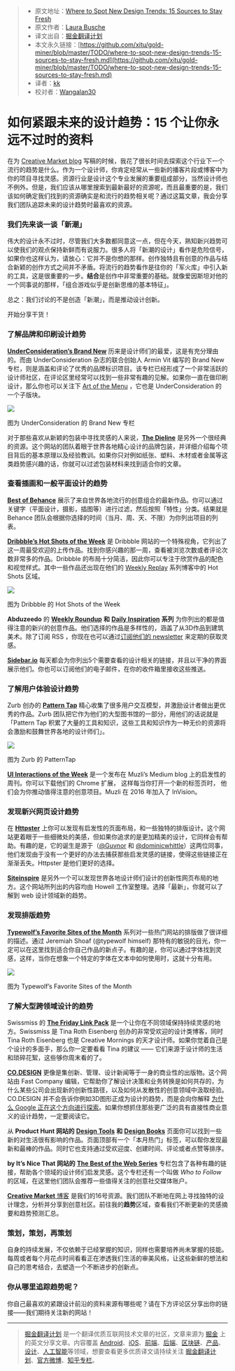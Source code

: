 > * 原文地址：[Where to Spot New Design Trends: 15 Sources to Stay Fresh](https://medium.com/building-creative-market/where-to-spot-new-design-trends-15-sources-to-stay-fresh-8877d6e097b8)
> * 原文作者：[Laura Busche](https://medium.com/@laurabusche?source=post_header_lockup)
> * 译文出自：[掘金翻译计划](https://github.com/xitu/gold-miner)
> * 本文永久链接：[https://github.com/xitu/gold-miner/blob/master/TODO/where-to-spot-new-design-trends-15-sources-to-stay-fresh.md](https://github.com/xitu/gold-miner/blob/master/TODO/where-to-spot-new-design-trends-15-sources-to-stay-fresh.md)
> * 译者：[kk](https://github.com/kangkai124)
> * 校对者：[Wangalan30](https://github.com/Wangalan30)

# 如何紧跟未来的设计趋势：15 个让你永远不过时的资料

在为 [Creative Market blog](http://www.creativemarket.com/blog) 写稿的时候，我花了很长时间去探索这个行业下一个流行的趋势是什么。作为一个设计师，你肯定经常从一些新的播客片段或博客中为你的项目寻找灵感。资源行业是设计这个专业发展的重要组成部分，当然设计师也不例外。但是，我们应该从哪里搜索到最新最好的资源呢，而且最重要的是，我们该如何确定我们找到的资源确实是和流行的趋势相关呢？通过这篇文章，我会分享我们团队追踪未来的设计趋势时最喜欢的资源。

### **我们先来谈一谈「新潮」**

伟大的设计永不过时，尽管我们大多数都同意这一点，但在今天，熟知新兴趋势可以使我们的观点保持新鲜而有说服力。很多人将「新潮的设计」看作是危险信号，如果你也这样认为，请放心：它并不是你想的那样。创作独特且有创意的作品与结合新颖的创作方式之间并不矛盾。将流行的趋势看作是往你的「军火库」中引入新的工具，这是很重要的一步。**结合**是创作中非常重要的基础。就像爱因斯坦对他的一个同事说的那样，「组合游戏似乎是创新思维的基本特征」。

总之：我们讨论的不是创造「新潮」，而是推动设计创新。

开始分享干货！

### 了解品牌和印刷设计趋势

[**UnderConsideration’s Brand New**](https://www.underconsideration.com/brandnew/) 历来是设计师们的最爱，这是有充分理由的。而由 UnderConsideration 杂志的联合创始人 Armin Vit 编写的 Brand New 专栏，则是涵盖和评论了优秀的品牌标识项目。该专栏已经形成了一个非常活跃的设计师社区，在评论区里经常可以找到一些非常有趣的见解。如果你一直在做印刷设计，那么你也可以关注下 [Art of the Menu](http://www.underconsideration.com/artofthemenu/) ，它也是 UnderConsideration 的一个子版块。

![](https://cdn-images-1.medium.com/max/800/1*TTBnRu5b9sjhJ7ZEmuj2RQ.jpeg)

图为 UnderConsideration 的 Brand New 专栏

对于那些喜欢从新颖的包装中寻找灵感的人来说，[**The Dieline**](http://www.thedieline.com/blog) 是另外一个很经典的资源。这个网站的团队着眼于世界各地精心设计的品牌包装，并详细介绍每个项目背后的基本原理以及经验教训。如果你只对例如纸张、塑料、木材或者金属等这类趋势感兴趣的话，你就可以过滤包装材料来找到适合你的文章。

### 查看插画和一般平面设计的趋势

[**Best of Behance**](https://www.behance.net/) 展示了来自世界各地流行的创意组合的最新作品。你可以通过关键字（平面设计，摄影，插图等）进行过滤，然后按照「特性」分类。结果就是 Behance 团队会根据你选择的时间（当月、周、天、不限）为你列出项目的列表。

[**Dribbble’s Hot Shots of the Week**](https://dribbble.com/shots/week/2017-10-30?utm_content=hot-shots-see-all-link) 是 Dribbble 网站的一个特殊视角，它列出了这一周最受欢迎的上传作品。找到你感兴趣的那一周，查看被浏览次数或者评论次数非常多的作品。Dribbble 的布局十分简洁，因此你可以专注于欣赏作品的配色和视觉样式。其中一些作品还出现在他们的 [Weekly Replay](https://dribbble.com/stories/categories/weekly-replay) 系列博客中的 Hot Shots 区域。

![](https://cdn-images-1.medium.com/max/800/1*6e9aBZ3PSkKq0CuuBEjRbg.jpeg)

图为 Dribbble 的 Hot Shots of the Week

**Abduzeedo** 的 [**Weekly Roundup**](http://abduzeedo.com/tags/weekly-roundup) **和** [**Daily Inspiration**](http://abduzeedo.com/tags/daily-inspiration) **系列** 为你列出的都是值得注意的新兴的创意作品。他们选择的作品是多样性的，涵盖了从3D作品到建筑美术。除了订阅 RSS ，你现在也可以通过[订阅他们的 newsletter](http://abduzeedo.com/mailchimp-subscribe-abduzeedo-mailing-list) 来定期的获取灵感。

[**Sidebar.io**](https://sidebar.io) 每天都会为你列出5个需要查看的设计相关的链接，并且以干净的界面展示他们。你也可以订阅他们的电子邮件，在你的收件箱里接收这些推送。

### 了解用户体验设计趋势

Zurb 创办的 [**Pattern Tap**](https://zurb.com/patterntap) 精心收集了很多用户交互模型，并激励设计者做出更优秀的作品。Zurb 团队把它作为他们的大型图书馆的一部分，用他们的话说就是「Pattern Tap 积累了大量的工具和知识，这些工具和知识作为一种无价的资源将会激励和鼓舞世界各地的设计师们」。

![](https://cdn-images-1.medium.com/max/800/1*w3T0VLKyy2qTolK5uNVfdw.jpeg)

图为 Zurb 的 PatternTap

[**UI Interactions of the Week**](https://medium.muz.li/) 是一个发布在 Muzli’s Medium blog 上的启发性的周刊。你可以下载他们的 Chrome 扩展， 这样每当你打开一个新的标签页时， 他们会为你推动值得注意的创意项目。Muzli 在 2016 年加入了 InVision。

### 发现新兴网页设计趋势

在 [**Httpster**](https://httpster.net/) 上你可以发现有启发性的页面布局，和一些独特的排版设计。这个网站更着眼于一些细微处的美感，但如果你追求的是更加精美的设计，它同样会有帮助。有趣的是，它的诞生是源于（[@Guvnor](https://github.com/guvnor) 和 [@dominicwhittle](https://github.com/dominicwhittle)）这两位同事，他们发现由于没有一个更好的办法去捕获那些启发灵感的链接，使得这些链接正在渐渐丢失。Httpster 是他们更好的选择。

[**Siteinspire**](https://www.siteinspire.com/) 是另外一个可以发现世界各地设计师们设计的创新性网页布局的地方。这个网站所列出的内容均由 Howell 工作室整理。选择「最新」，你就可以了解到 web 设计领域新的趋势。

### 发现排版趋势

[**Typewolf’s Favorite Sites of the Month**](https://www.typewolf.com/blog) 系列对一些热门网站的排版做了很详细的描述。通过 Jeremiah Shoaf (@typewolf himself) 那特有的敏锐的目光，你一定可以在这里找到适合你自己作品的新点子。有趣的是，你可以通过字体找到灵感，这样，当你在想象一个特定的字体在文本中如何使用时，这就十分有用。

![](https://cdn-images-1.medium.com/max/800/1*dGNyyGU6gCdXQ1PhHJuXyQ.png)

图为 Typewolf’s Favorite Sites of the Month

### 了解大型跨领域设计的趋势

Swissmiss 的 [**The Friday Link Pack**](http://www.swiss-miss.com/link-pack) 是一个让你在不同领域保持持续灵感的地方。Swissmiss 是 Tina Roth Eisenberg 创办的非常受欢迎的设计类博客，同时 Tina Roth Eisenberg 也是 Creative Mornings 的天才设计师。如果你觉着自己是个设计的多面手，那么你一定要看看 Tina 的建议 —— 它们来源于设计师的生活和琐碎花絮，这些够你周末看的了。

[**CO.DESIGN**](https://www.fastcodesign.com/90148702/google-is-building-a-new-kind-of-clipart) 更像是集创新、管理、设计新闻等于一身的商业性的出版物。这个网站由 Fast Company 编辑，它帮助你了解设计决策和业务转换是如何共存的，为什么某些公司会出现新的创新性路径，以及如何从发散性的创意领域中汲取经验。CO.DESIGN 并不会告诉你例如3D图形正成为设计的趋势，而是会向你解释 [为什么 Google 正在这个方向进行探索](https://www.fastcodesign.com/90148702/google-is-building-a-new-kind-of-clipart)。如果你想抓住那些更广泛的具有直接性商业意义的设计趋势，一定要阅读它。

从 **Product Hunt 网站的** [**Design Tools**](https://www.producthunt.com/topics/design-tools) **和** [**Design Books**](https://www.producthunt.com/topics/design-books) 页面你可以找到一些新的对生活很有影响的作品。页面顶部有一个「本月热门」标签，可以帮你发现最新和最棒的作品。同时它也支持通过受欢迎度、创建时间、评论或者点赞等排序。

**by It’s Nice That 网站的** [**The Best of the Web Series**](https://www.itsnicethat.com/categories/best-of-the-web)  专栏包含了各种有趣的链接，帮助各个领域的设计师们启发灵感。这个专栏还有一个叫做 *Who to Follow* 的区域，在这里他们团队会推荐一些值得关注的创意社交媒体账户。

[**Creative Market** 博客](https://creativemarket.com/blog/category/design-trends) 是我们的16号资源。我们团队不断地在网上寻找独特的设计理念，分析并分享到创意社区。前往我的**趋势**区域，查看我们不断更新的灵感摘要和趋势预测汇总。

### **策划，策划，再策划**

自身的持续发展，不仅依赖于已经掌握的知识，同样也需要培养尚未掌握的技能。每周或者每个月花点时间看看正在渗透我们生活的审美风格，让这些新鲜的想法和自己的思考结合，去塑造一个不断进步的创新点。

### **你从哪里追踪趋势呢？**

你自己最喜欢的紧跟设计前沿的资料来源有哪些呢？请在下方评论区分享出你的链接——我们期待关注新的网站！


---

> [掘金翻译计划](https://github.com/xitu/gold-miner) 是一个翻译优质互联网技术文章的社区，文章来源为 [掘金](https://juejin.im) 上的英文分享文章。内容覆盖 [Android](https://github.com/xitu/gold-miner#android)、[iOS](https://github.com/xitu/gold-miner#ios)、[前端](https://github.com/xitu/gold-miner#前端)、[后端](https://github.com/xitu/gold-miner#后端)、[区块链](https://github.com/xitu/gold-miner#区块链)、[产品](https://github.com/xitu/gold-miner#产品)、[设计](https://github.com/xitu/gold-miner#设计)、[人工智能](https://github.com/xitu/gold-miner#人工智能)等领域，想要查看更多优质译文请持续关注 [掘金翻译计划](https://github.com/xitu/gold-miner)、[官方微博](http://weibo.com/juejinfanyi)、[知乎专栏](https://zhuanlan.zhihu.com/juejinfanyi)。
